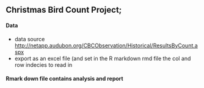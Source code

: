## Christmas Bird Count Project;
#### Data
+ data source http://netapp.audubon.org/CBCObservation/Historical/ResultsByCount.aspx
+ export as an excel file (and set in the R markdown rmd file the col and row indecies to read in
#### Rmark down file contains analysis and report
